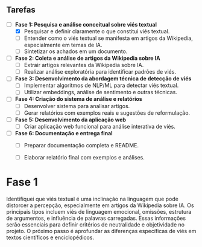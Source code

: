 ## Tarefas

- [ ] **Fase 1: Pesquisa e análise conceitual sobre viés textual**
  - [X] Pesquisar e definir claramente o que constitui viés textual.
  - [ ] Entender como o viés textual se manifesta em artigos da Wikipedia, especialmente em temas de IA.
  - [ ] Sintetizar os achados em um documento.

- [ ] **Fase 2: Coleta e análise de artigos da Wikipedia sobre IA**
  - [ ] Extrair artigos relevantes da Wikipedia sobre IA.
  - [ ] Realizar análise exploratória para identificar padrões de viés.

- [ ] **Fase 3: Desenvolvimento da abordagem técnica de detecção de viés**
  - [ ] Implementar algoritmos de NLP/ML para detectar viés textual.
  - [ ] Utilizar embeddings, análise de sentimento e outras técnicas.

- [ ] **Fase 4: Criação do sistema de análise e relatórios**
  - [ ] Desenvolver sistema para analisar artigos.
  - [ ] Gerar relatórios com exemplos reais e sugestões de reformulação.

- [ ] **Fase 5: Desenvolvimento da aplicação web**
  - [ ] Criar aplicação web funcional para análise interativa de viés.

- [ ] **Fase 6: Documentação e entrega final**
  - [ ] Preparar documentação completa e README.
  - [ ] Elaborar relatório final com exemplos e análises.


# Fase 1 
Identifiquei que viés textual é uma inclinação na linguagem que pode distorcer a percepção, especialmente em artigos da Wikipedia sobre IA. Os principais tipos incluem viés de linguagem emocional, omissões, estrutura de argumentos, e influência de palavras carregadas. Essas informações serão essenciais para definir critérios de neutralidade e objetividade no projeto. O próximo passo é aprofundar as diferenças específicas de viés em textos científicos e enciclopédicos.